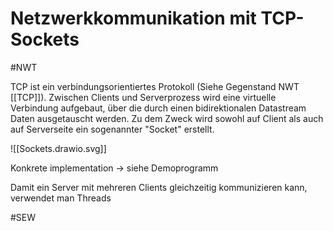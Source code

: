 # Netzwerkkommunikation mit TCP-Sockets
#NWT

TCP ist ein verbindungsorientiertes Protokoll (Siehe Gegenstand NWT [[TCP]]). Zwischen Clients und Serverprozess wird eine virtuelle Verbindung aufgebaut, über die durch einen bidirektionalen Datastream Daten ausgetauscht werden.
Zu dem Zweck wird sowohl auf Client als auch auf Serverseite ein sogenannter "Socket" erstellt.

![[Sockets.drawio.svg]]

Konkrete implementation -> siehe Demoprogramm

Damit ein Server mit mehreren Clients gleichzeitig kommunizieren kann, verwendet man Threads





#SEW